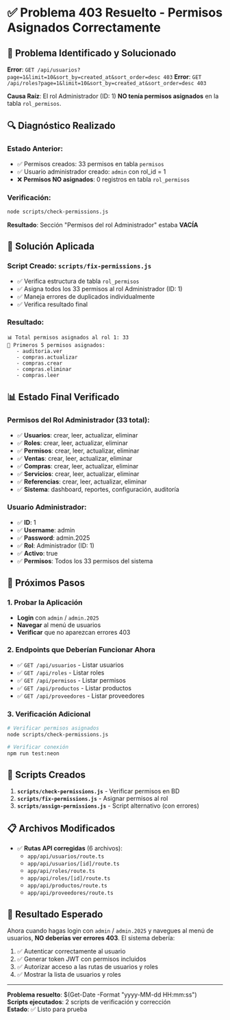 # ✅ Problema 403 Resuelto - Permisos Asignados Correctamente

## 🎯 **Problema Identificado y Solucionado**

**Error**: `GET /api/usuarios?page=1&limit=10&sort_by=created_at&sort_order=desc 403`
**Error**: `GET /api/roles?page=1&limit=10&sort_by=created_at&sort_order=desc 403`

**Causa Raíz**: El rol Administrador (ID: 1) **NO tenía permisos asignados** en la tabla `rol_permisos`.

## 🔍 **Diagnóstico Realizado**

### Estado Anterior:
- ✅ Permisos creados: 33 permisos en tabla `permisos`
- ✅ Usuario administrador creado: `admin` con rol_id = 1
- ❌ **Permisos NO asignados**: 0 registros en tabla `rol_permisos`

### Verificación:
```bash
node scripts/check-permissions.js
```
**Resultado**: Sección "Permisos del rol Administrador" estaba **VACÍA**

## 🔧 **Solución Aplicada**

### Script Creado: `scripts/fix-permissions.js`
- ✅ Verifica estructura de tabla `rol_permisos`
- ✅ Asigna todos los 33 permisos al rol Administrador (ID: 1)
- ✅ Maneja errores de duplicados individualmente
- ✅ Verifica resultado final

### Resultado:
```
📊 Total permisos asignados al rol 1: 33
🔑 Primeros 5 permisos asignados:
   - auditoria.ver
   - compras.actualizar
   - compras.crear
   - compras.eliminar
   - compras.leer
```

## 📊 **Estado Final Verificado**

### Permisos del Rol Administrador (33 total):
- ✅ **Usuarios**: crear, leer, actualizar, eliminar
- ✅ **Roles**: crear, leer, actualizar, eliminar
- ✅ **Permisos**: crear, leer, actualizar, eliminar
- ✅ **Ventas**: crear, leer, actualizar, eliminar
- ✅ **Compras**: crear, leer, actualizar, eliminar
- ✅ **Servicios**: crear, leer, actualizar, eliminar
- ✅ **Referencias**: crear, leer, actualizar, eliminar
- ✅ **Sistema**: dashboard, reportes, configuración, auditoría

### Usuario Administrador:
- ✅ **ID**: 1
- ✅ **Username**: admin
- ✅ **Password**: admin.2025
- ✅ **Rol**: Administrador (ID: 1)
- ✅ **Activo**: true
- ✅ **Permisos**: Todos los 33 permisos del sistema

## 🚀 **Próximos Pasos**

### 1. Probar la Aplicación
- **Login** con `admin` / `admin.2025`
- **Navegar** al menú de usuarios
- **Verificar** que no aparezcan errores 403

### 2. Endpoints que Deberían Funcionar Ahora
- ✅ `GET /api/usuarios` - Listar usuarios
- ✅ `GET /api/roles` - Listar roles
- ✅ `GET /api/permisos` - Listar permisos
- ✅ `GET /api/productos` - Listar productos
- ✅ `GET /api/proveedores` - Listar proveedores

### 3. Verificación Adicional
```bash
# Verificar permisos asignados
node scripts/check-permissions.js

# Verificar conexión
npm run test:neon
```

## 🔧 **Scripts Creados**

1. **`scripts/check-permissions.js`** - Verificar permisos en BD
2. **`scripts/fix-permissions.js`** - Asignar permisos al rol
3. **`scripts/assign-permissions.js`** - Script alternativo (con errores)

## 📋 **Archivos Modificados**

- ✅ **Rutas API corregidas** (6 archivos):
  - `app/api/usuarios/route.ts`
  - `app/api/usuarios/[id]/route.ts`
  - `app/api/roles/route.ts`
  - `app/api/roles/[id]/route.ts`
  - `app/api/productos/route.ts`
  - `app/api/proveedores/route.ts`

## 🎉 **Resultado Esperado**

Ahora cuando hagas login con `admin` / `admin.2025` y navegues al menú de usuarios, **NO deberías ver errores 403**. El sistema debería:

1. ✅ Autenticar correctamente al usuario
2. ✅ Generar token JWT con permisos incluidos
3. ✅ Autorizar acceso a las rutas de usuarios y roles
4. ✅ Mostrar la lista de usuarios y roles

---

**Problema resuelto**: $(Get-Date -Format "yyyy-MM-dd HH:mm:ss")  
**Scripts ejecutados**: 2 scripts de verificación y corrección  
**Estado**: ✅ Listo para prueba
